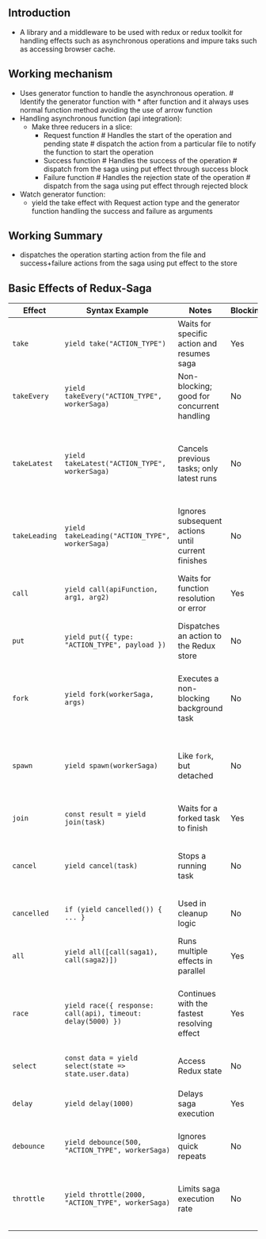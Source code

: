 ## Introduction

- A library and a middleware to be used with redux or redux toolkit for handling effects such as asynchronous operations and impure taks such as accessing browser cache.

## Working mechanism

- Uses generator function to handle the asynchronous operation. # Identify the generator function with \* after function and it always uses normal function method avoiding the use of arrow function
- Handling asynchronous function (api integration):
  - Make three reducers in a slice:
    - Request function # Handles the start of the operation and pending state # dispatch the action from a particular file to notify the function to start the operation
    - Success function # Handles the success of the operation # dispatch from the saga using put effect through success block
    - Failure function # Handles the rejection state of the operation # dispatch from the saga using put effect through rejected block
- Watch generator function:
  - yield the take effect with Request action type and the generator function handling the success and failure as arguments

## Working Summary

- dispatches the operation starting action from the file and success+failure actions from the saga using put effect to the store

## Basic Effects of Redux-Saga

| Effect        | Syntax Example                                              | Notes                                             | Blocking | Purpose                                                                |
| ------------- | ----------------------------------------------------------- | ------------------------------------------------- | -------- | ---------------------------------------------------------------------- |
| `take`        | `yield take("ACTION_TYPE")`                                 | Waits for specific action and resumes saga        | Yes      | Pauses saga until an action is dispatched                              |
| `takeEvery`   | `yield takeEvery("ACTION_TYPE", workerSaga)`                | Non-blocking; good for concurrent handling        | No       | Spawns a new saga for every matching action                            |
| `takeLatest`  | `yield takeLatest("ACTION_TYPE", workerSaga)`               | Cancels previous tasks; only latest runs          | No       | Starts the latest task and cancels any running one for the same action |
| `takeLeading` | `yield takeLeading("ACTION_TYPE", workerSaga)`              | Ignores subsequent actions until current finishes | No       | Starts the first task and ignores others until it finishes             |
| `call`        | `yield call(apiFunction, arg1, arg2)`                       | Waits for function resolution or error            | Yes      | Calls a function (usually async like API call)                         |
| `put`         | `yield put({ type: "ACTION_TYPE", payload })`               | Dispatches an action to the Redux store           | No       | Dispatches an action                                                   |
| `fork`        | `yield fork(workerSaga, args)`                              | Executes a non-blocking background task           | No       | Starts a non-blocking task (like launching a background process)       |
| `spawn`       | `yield spawn(workerSaga)`                                   | Like `fork`, but detached                         | No       | Similar to `fork` but detached; errors won’t affect parent saga        |
| `join`        | `const result = yield join(task)`                           | Waits for a forked task to finish                 | Yes      | Waits for a task started with `fork` to finish                         |
| `cancel`      | `yield cancel(task)`                                        | Stops a running task                              | No       | Cancels a running task (created with `fork`)                           |
| `cancelled`   | `if (yield cancelled()) { ... }`                            | Used in cleanup logic                             | No       | Checks if the current saga was cancelled                               |
| `all`         | `yield all([call(saga1), call(saga2)])`                     | Runs multiple effects in parallel                 | Yes      | Runs multiple effects in parallel                                      |
| `race`        | `yield race({ response: call(api), timeout: delay(5000) })` | Continues with the fastest resolving effect       | Yes      | Runs effects in parallel and proceeds with the first to complete       |
| `select`      | `const data = yield select(state => state.user.data)`       | Access Redux state                                | No       | Accesses Redux store state                                             |
| `delay`       | `yield delay(1000)`                                         | Delays saga execution                             | Yes      | Pauses the saga for a specified time                                   |
| `debounce`    | `yield debounce(500, "ACTION_TYPE", workerSaga)`            | Ignores quick repeats                             | No       | Debounces actions before calling saga                                  |
| `throttle`    | `yield throttle(2000, "ACTION_TYPE", workerSaga)`           | Limits saga execution rate                        | No       | Throttles actions to only trigger saga once in given time frame        |
